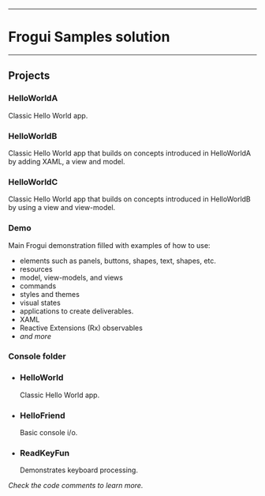 ***

#	Frogui Samples solution

***

## Projects

### HelloWorldA
Classic Hello World app.

### HelloWorldB
Classic Hello World app that builds on concepts introduced in HelloWorldA by adding XAML, a view and model.

### HelloWorldC
Classic Hello World app that builds on concepts introduced in HelloWorldB by using a view and view-model.

### Demo

Main Frogui demonstration filled with examples of how to use:
- elements such as panels, buttons, shapes, text, shapes, etc.
- resources
- model, view-models, and views
- commands
- styles and themes
- visual states
- applications to create deliverables.
- XAML
- Reactive Extensions (Rx) observables
- *and more*

### Console folder
* ### HelloWorld
  Classic Hello World app.

* ### HelloFriend
  Basic console i/o.

* ### ReadKeyFun
  Demonstrates keyboard processing.

*Check the code comments to learn more.*
